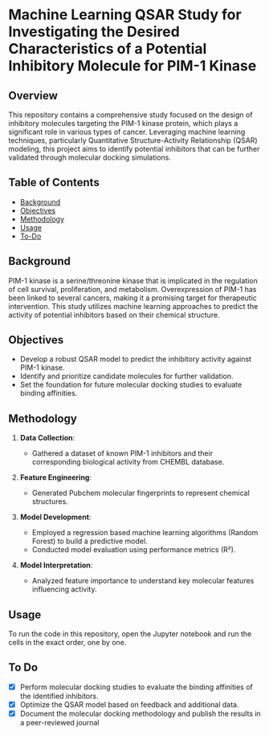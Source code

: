 # Machine Learning QSAR Study for Investigating the Desired Characteristics of a Potential Inhibitory Molecule for PIM-1 Kinase

## Overview

This repository contains a comprehensive study focused on the design of inhibitory molecules targeting the PIM-1 kinase protein, which plays a significant role in various types of cancer. Leveraging machine learning techniques, particularly Quantitative Structure-Activity Relationship (QSAR) modeling, this project aims to identify potential inhibitors that can be further validated through molecular docking simulations.

## Table of Contents

- [Background](#background)
- [Objectives](#objectives)
- [Methodology](#methodology)
- [Usage](#usage)
- [To-Do](#to-do)

## Background

PIM-1 kinase is a serine/threonine kinase that is implicated in the regulation of cell survival, proliferation, and metabolism. Overexpression of PIM-1 has been linked to several cancers, making it a promising target for therapeutic intervention. This study utilizes machine learning approaches to predict the activity of potential inhibitors based on their chemical structure.

## Objectives

- Develop a robust QSAR model to predict the inhibitory activity against PIM-1 kinase.
- Identify and prioritize candidate molecules for further validation.
- Set the foundation for future molecular docking studies to evaluate binding affinities.

## Methodology

1. **Data Collection**: 
   - Gathered a dataset of known PIM-1 inhibitors and their corresponding biological activity from CHEMBL database.
   
2. **Feature Engineering**: 
   - Generated Pubchem molecular fingerprints to represent chemical structures.

3. **Model Development**: 
   - Employed a regression based machine learning algorithms (Random Forest) to build a predictive model.
   - Conducted model evaluation using performance metrics (R²).

4. **Model Interpretation**: 
   - Analyzed feature importance to understand key molecular features influencing activity.

## Usage

To run the code in this repository, open the Jupyter notebook and run the cells in the exact order, one by one.

## To Do
-[x] Perform molecular docking studies to evaluate the binding affinities of the identified inhibitors.
-[x] Optimize the QSAR model based on feedback and additional data.
-[x] Document the molecular docking methodology and publish the results in a peer-reviewed journal
